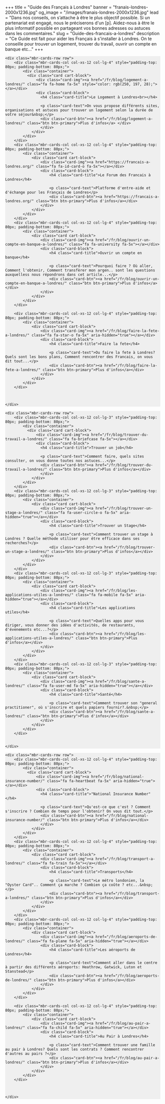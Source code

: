 +++
title = "Guide des Français à Londres"
banner = "franais-londres-2000x1236.jpg"
og_image = "/images/franais-londres-2000x1236.jpg"
lead = "Dans nos conseils, on s’attache à être le plus objectif possible. Si un partenariat est engagé, nous le préciserons d'un [p]. Aidez-nous à être le plus informatif possible en partageant vos bonnes adresses ou astuces dans les commentaires."
slug = "Guide-des-francais-a-londres"
description = "Ce Guide est fait pour aider les Français à s'installer à Londres. On te conseille pour trouver un logement, trouver du travail, ouvrir un compte en banque etc..."
+++

<section class="mbr-cards mbr-section mbr-section-nopadding" id="features6-21" style="background-color: rgb(239, 239, 239);">

    <div class="mbr-cards-row row">
        <div class="mbr-cards-col col-xs-12 col-lg-4" style="padding-top: 80px; padding-bottom: 80px;">
            <div class="container">
              <div class="card cart-block">
                  <div class="card-img"><a href="/fr/blog/logement-a-londres/" class="fa fa-home fa-5x" style="color: rgb(250, 197, 28);"></a></div>
                  <div class="card-block">
                    <h4 class="card-title">Le Logement à Londres<br></h4>

                    <p class="card-text">On vous propose différents sites, organisations et astuces pour trouver un logement selon la durée de votre séjour&nbsp;</p>
                    <div class="card-btn"><a href="/fr/blog/logement-a-londres/" class="btn btn-primary">Plus d'infos</a> </div>
                    </div>
                </div>
            </div>
        </div>
        <div class="mbr-cards-col col-xs-12 col-lg-4" style="padding-top: 80px; padding-bottom: 80px;">
            <div class="container">
                <div class="card cart-block">
                    <div class="card-img"><a href="https://francais-a-londres.org/" class="fa fa-id-card-o fa-5x"></a></div>
                    <div class="card-block">
                        <h4 class="card-title">Le Forum des Francais à Londres</h4>

                        <p class="card-text">Platforme d'entre-aide et d'échange pour les Français de Londres</p>
                        <div class="card-btn"><a href="https://francais-a-londres.org/" class="btn btn-primary">Plus d'infos</a></div>
                    </div>
                </div>
            </div>
        </div>
        <div class="mbr-cards-col col-xs-12 col-lg-4" style="padding-top: 80px; padding-bottom: 80px;">
            <div class="container">
                <div class="card cart-block">
                    <div class="card-img"><a href="/fr/blog/ouvrir-un-compte-en-banque-a-londres/" class="fa fa-university fa-5x"></a></div>
                    <div class="card-block">
                        <h4 class="card-title">Ouvrir un compte en banque</h4>

                        <p class="card-text">Pourquoi faire ? Où aller, Comment l'obtenir, Comment transfèrer mon argen.. sont les questions auxquelless nous répondrons dans cet article...</p>
                        <div class="card-btn"><a href="/fr/blog/ouvrir-un-compte-en-banque-a-londres/" class="btn btn-primary">Plus d'infos</a></div>
                    </div>
                </div>
            </div>
        </div>

        <div class="mbr-cards-col col-xs-12 col-lg-4" style="padding-top: 80px; padding-bottom: 80px;">
            <div class="container">
                <div class="card cart-block">
                    <div class="card-img"><a href="/fr/blog/faire-la-fete-a-londres/" class="fa fa-star-o fa-5x" aria-hidden="true"></a></div>
                    <div class="card-block">
                        <h4 class="card-title">Faire la fete</h4>

                        <p class="card-text">Ou faire la fete à Londres? Quels sont les bons plans, Comment rencontrer des Francais, on vous dit tout...</p>
                        <div class="card-btn"><a href="/fr/blog/faire-la-fete-a-londres/" class="btn btn-primary">Plus d'infos</a></div>
                    </div>
                </div>
            </div>
        </div>



    </div>
</section>

<section class="mbr-cards mbr-section mbr-section-nopadding" id="features6-22" style="background-color: rgb(239, 239, 239);">



    <div class="mbr-cards-row row">
        <div class="mbr-cards-col col-xs-12 col-lg-3" style="padding-top: 80px; padding-bottom: 80px;">
            <div class="container">
              <div class="card cart-block">
                  <div class="card-img"><a href="/fr/blog/trouver-du-travail-a-londres/" class="fa fa-briefcase fa-5x"></a></div>
                  <div class="card-block">
                    <h4 class="card-title">Trouver un job</h4>

                    <p class="card-text">Comment faire, quels sites consulter, on vous donne toutes nos astuces...</p>
                    <div class="card-btn"><a href="/fr/blog/trouver-du-travail-a-londres/" class="btn btn-primary">Plus d'infos</a></div>
                    </div>
                </div>
            </div>
        </div>
        <div class="mbr-cards-col col-xs-12 col-lg-3" style="padding-top: 80px; padding-bottom: 80px;">
            <div class="container">
                <div class="card cart-block">
                    <div class="card-img"><a href="/fr/blog/trouver-un-stage-a-londres/" class="fa fa-user-circle-o fa-5x" aria-hidden="true"></a></div>
                    <div class="card-block">
                        <h4 class="card-title">Trouver un Stage</h4>

                        <p class="card-text">Comment trouver un stage à Londres ? Quelle méthode utiliser pour être efficace dans ses recherches?</p>
                        <div class="card-btn"><a href="/fr/blog/trouver-un-stage-a-londres/" class="btn btn-primary">Plus d'infos</a></div>
                    </div>
                </div>
            </div>
        </div>
        <div class="mbr-cards-col col-xs-12 col-lg-3" style="padding-top: 80px; padding-bottom: 80px;">
            <div class="container">
                <div class="card cart-block">
                    <div class="card-img"><a href="/fr/blog/les-applications-utiles-a-londres/" class="fa fa-mobile fa-5x" aria-hidden="true"></a></div>
                    <div class="card-block">
                        <h4 class="card-title">Les applications utiles</h4>

                        <p class="card-text">Quelles apps pour vous diriger, vous donner des idées d'activités, de restaurants, d'évenements etc...?</p>
                        <div class="card-btn"><a href="/fr/blog/les-applications-utiles-a-londres/" class="btn btn-primary">Plus d'infos</a></div>
                    </div>
                </div>
            </div>
        </div>
        <div class="mbr-cards-col col-xs-12 col-lg-3" style="padding-top: 80px; padding-bottom: 80px;">
            <div class="container">
                <div class="card cart-block">
                    <div class="card-img"><a href="/fr/blog/sante-a-londres/" class="fa fa-user-md fa-5x" aria-hidden="true"></a></div>
                    <div class="card-block">
                        <h4 class="card-title">Santé</h4>

                        <p class="card-text">Comment trouver son "general practitioner", où s'inscrire et quels papiers fournir?.&nbsp;</p>
                        <div class="card-btn"><a href="/fr/blog/sante-a-londres/" class="btn btn-primary">Plus d'infos</a></div>
                    </div>
                </div>
            </div>
        </div>


    </div>
</section>

<section class="mbr-cards mbr-section mbr-section-nopadding" id="features6-2n" style="background-color: rgb(239, 239, 239);">



    <div class="mbr-cards-row row">
        <div class="mbr-cards-col col-xs-12 col-lg-4" style="padding-top: 80px; padding-bottom: 80px;">
            <div class="container">
              <div class="card cart-block">
                  <div class="card-img"><a href="/fr/blog/national-insurance-number/" class="fa fa-heartbeat fa-5x" aria-hidden="true"></a></div>
                  <div class="card-block">
                    <h4 class="card-title">"National Insurance Number"</h4>

                    <p class="card-text">Qu'est-ce que c'est ? Comment s'inscrire ? Combien de temps pour l'obtenir? On vous dit tout.</p>
                    <div class="card-btn"><a href="/fr/blog/national-insurance-number/" class="btn btn-primary">Plus d'infos</a></div>
                    </div>
                </div>
            </div>
        </div>
        <div class="mbr-cards-col col-xs-12 col-lg-4" style="padding-top: 80px; padding-bottom: 80px;">
            <div class="container">
                <div class="card cart-block">
                    <div class="card-img"><a href="/fr/blog/transport-a-londres/" class="fa fa-train fa-5x"></a></div>
                    <div class="card-block">
                        <h4 class="card-title">Transports</h4>

                        <p class="card-text">Le métro londonien, la "Oyster Card".. Comment ça marche ? Combien ça coûte ? etc...&nbsp;</p>
                        <div class="card-btn"><a href="/fr/blog/transport-a-londres/" class="btn btn-primary">Plus d'infos</a></div>
                    </div>
                </div>
            </div>
        </div>
        <div class="mbr-cards-col col-xs-12 col-lg-4" style="padding-top: 80px; padding-bottom: 80px;">
            <div class="container">
                <div class="card cart-block">
                    <div class="card-img"><a href="/fr/blog/aeroports-de-londres/" class="fa fa-plane fa-5x" aria-hidden="true"></a></div>
                    <div class="card-block">
                        <h4 class="card-title">Les aéroports de Londres</h4>

                        <p class="card-text">Comment aller dans le centre à partir des différents aéroports: Heathrow, Gatwick, Luton et Stanstead</p>
                        <div class="card-btn"><a href="/fr/blog/aeroports-de-londres/" class="btn btn-primary">Plus d'infos</a></div>
                    </div>
                </div>
            </div>
        </div>

        <div class="mbr-cards-col col-xs-12 col-lg-4" style="padding-top: 80px; padding-bottom: 80px;">
            <div class="container">
                <div class="card cart-block">
                    <div class="card-img"><a href="/fr/blog/au-pair-a-londres/" class="fa fa-child fa-5x" aria-hidden="true"></a></div>
                    <div class="card-block">
                        <h4 class="card-title">Au Pair à Londres</h4>

                        <p class="card-text">Comment trouver une famille au pair à Londres? Quels sont les contrats ? Comment rencontrer d'autres au pairs ?</p>
                        <div class="card-btn"><a href="/fr/blog/au-pair-a-londres/" class="btn btn-primary">Plus d'infos</a></div>
                    </div>
                </div>
            </div>
        </div>



    </div>
</section>

